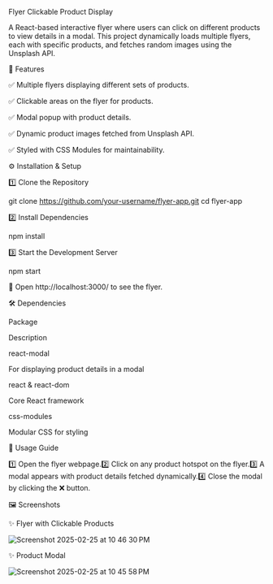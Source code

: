 Flyer Clickable Product Display

A React-based interactive flyer where users can click on different products to view details in a modal. This project dynamically loads multiple flyers, each with specific products, and fetches random images using the Unsplash API.

🚀 Features

✅ Multiple flyers displaying different sets of products.

✅ Clickable areas on the flyer for products.

✅ Modal popup with product details.

✅ Dynamic product images fetched from Unsplash API.

✅ Styled with CSS Modules for maintainability.

⚙️ Installation & Setup

1️⃣ Clone the Repository

git clone https://github.com/your-username/flyer-app.git
cd flyer-app

2️⃣ Install Dependencies

npm install

3️⃣ Start the Development Server

npm start

🔹 Open http://localhost:3000/ to see the flyer.

🛠️ Dependencies

Package

Description

react-modal

For displaying product details in a modal

react & react-dom

Core React framework

css-modules

Modular CSS for styling

📜 Usage Guide

1️⃣ Open the flyer webpage.2️⃣ Click on any product hotspot on the flyer.3️⃣ A modal appears with product details fetched dynamically.4️⃣ Close the modal by clicking the ❌ button.

🖼️ Screenshots

✨ Flyer with Clickable Products

![Screenshot 2025-02-25 at 10 46 30 PM](https://github.com/user-attachments/assets/6ea7b65b-ea3d-4960-807b-d07d8f13b278)


✨ Product Modal

![Screenshot 2025-02-25 at 10 45 58 PM](https://github.com/user-attachments/assets/cd465ece-cc79-4eb5-a8ff-b017cafbf9e3)
